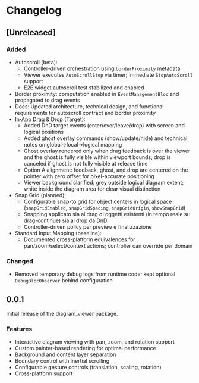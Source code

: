 # Changelog

## [Unreleased]

### Added
- Autoscroll (beta):
  - Controller-driven orchestration using `borderProximity` metadata
  - Viewer executes `AutoScrollStep` via timer; immediate `StopAutoScroll` support
  - E2E widget autoscroll test stabilized and enabled
- Border proximity: computation enabled in `EventManagementBloc` and propagated to drag events
- Docs: Updated architecture, technical design, and functional requirements for autoscroll contract and border proximity
 - In‑App Drag & Drop (Target):
   - Added DnD target events (enter/over/leave/drop) with screen and logical positions
   - Added ghost overlay commands (show/update/hide) and technical notes on global→local→logical mapping
    - Ghost overlay rendered only when drag feedback is over the viewer and the ghost is fully visible within viewport bounds; drop is canceled if ghost is not fully visible at release time
    - Option A alignment: feedback, ghost, and drop are centered on the pointer with zero offset for pixel-accurate positioning
    - Viewer background clarified: grey outside logical diagram extent; white inside the diagram area for clear visual distinction
  - Snap Grid (planned):
    - Configurable snap-to grid for object centers in logical space (`snapGridEnabled`, `snapGridSpacing`, `snapGridOrigin`, `showSnapGrid`)
    - Snapping applicato sia al drag di oggetti esistenti (in tempo reale su drag-continue) sia al drop da DnD
    - Controller-driven policy per preview e finalizzazione
  - Standard Input Mapping (baseline):
    - Documented cross-platform equivalences for pan/zoom/select/context actions; controller can override per domain

### Changed
- Removed temporary debug logs from runtime code; kept optional `DebugBlocObserver` behind configuration

## 0.0.1

Initial release of the diagram_viewer package.

### Features

* Interactive diagram viewing with pan, zoom, and rotation support
* Custom painter-based rendering for optimal performance
* Background and content layer separation
* Boundary control with inertial scrolling
* Configurable gesture controls (translation, scaling, rotation)
* Cross-platform support
